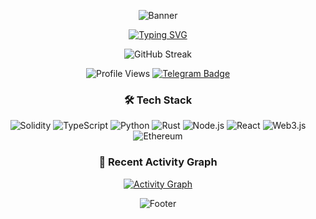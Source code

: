 <div align="center">

  <!-- Banner Image -->
  ![Banner](https://capsule-render.vercel.app/api?type=waving&color=ff0000&height=200&section=header&text=REKT%20DEVELOPER&fontSize=50&animation=fadeIn&fontColor=ffffff)

  <!-- Typing SVG -->
  [![Typing SVG](https://readme-typing-svg.herokuapp.com?font=IBM+Plex+Mono&weight=700&size=28&duration=2500&pause=1500&color=FF0000&center=true&vCenter=true&random=false&width=700&height=70&lines=Web3+%26+Blockchain+Developer;Smart+Contract+Security+Expert;DApps+%26+DeFi+Specialist)](https://git.io/typing-svg)

  <!-- Stats Section -->
  ![GitHub Streak](https://streak-stats.demolab.com?user=Rekt-Developer&theme=dark&date_format=M%20j%5B%2C%20Y%5D&card_width=800&background=000000&ring=FF0000&fire=FF0000&currStreakLabel=FF0000&currStreakNum=FFFFFF)

  ![Profile Views](https://komarev.com/ghpvc/?username=Rekt-Developer&style=flat-square&color=red)
  [![Telegram Badge](https://img.shields.io/badge/Join_Community-2CA5E0?style=for-the-badge&logo=telegram&logoColor=white)](https://t.me/RektDevelopers)

  <!-- Tech Stack Section -->
  ### 🛠 Tech Stack
  ![Solidity](https://img.shields.io/badge/Solidity-363636?style=flat&logo=solidity&logoColor=white)
  ![TypeScript](https://img.shields.io/badge/TypeScript-007ACC?style=flat&logo=typescript&logoColor=white)
  ![Python](https://img.shields.io/badge/Python-3776AB?style=flat&logo=python&logoColor=white)
  ![Rust](https://img.shields.io/badge/Rust-000000?style=flat&logo=rust&logoColor=white)
  ![Node.js](https://img.shields.io/badge/Node.js-339933?style=flat&logo=nodedotjs&logoColor=white)
  ![React](https://img.shields.io/badge/React-20232A?style=flat&logo=react&logoColor=61DAFB)
  ![Web3.js](https://img.shields.io/badge/Web3.js-F16822?style=flat&logo=web3dotjs&logoColor=white)
  ![Ethereum](https://img.shields.io/badge/Ethereum-3C3C3D?style=flat&logo=ethereum&logoColor=white)

  <!-- Recent Activity Graph Section -->
  ### 🎯 Recent Activity Graph
  [![Activity Graph](https://github-readme-activity-graph.vercel.app/graph?username=Rekt-Developer&theme=high-contrast&color=ff0000&line=ff0000&point=ffffff&area=true&hide_border=true)](https://github.com/ashutosh00710/github-readme-activity-graph)

  <!-- Footer -->
  ![Footer](https://capsule-render.vercel.app/api?type=waving&color=ff0000&height=150&section=footer)

</div>
